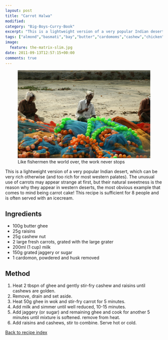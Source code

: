 ```yaml
---
layout: post
title: "Carrot Halwa"
modified:
category: "Big-Boys-Curry-Book"
excerpt: "This is a lightweight version of a very popular Indian desert, which can be very"
tags: ["almond","basmati","bay","butter","cardomoms","cashew","chicken","cinnamon","cloves","cumin","ghee","lamb","mace","nuts","pepper","rice","saffron","turmeric"]
image:
  feature: the-matrix-slim.jpg
date: 2011-09-13T12:57:15+00:00
comments: true
---
```


<figure>
	<a href="/images/bbcb/pict2375.jpg" alt="Fishermen, Ashtamudi Lake, Kerala, India" title="Fishermen, Ashtamudi Lake, Kerala, India &#169; Ashley Kitson 12/09/2011"><img src="/images/bbcb/pict2375.jpg"/></a>
	<figcaption>Like fishermen the world over, the work never stops</figcaption>
</figure>

This is a lightweight version of a very popular Indian desert, which can be very rich otherwise (and too rich for most western palates).  The unusual use of carrots may appear strange at first, but their natural sweetness is the reason why they appear in western deserts, the most obvious example that comes to mind being carrot cake!  This recipe is sufficient for 8 people and is often served with an icecream.
        
## Ingredients
        
<ul><li>100g butter ghee</li><li>25g raisins</li><li>25g cashew nut</li><li>2 large fresh carrots, grated with the large grater</li><li>200ml (1 cup) milk</li><li>150g grated jaggery or sugar</li><li>1 cardomon, powdered and husk removed</li></ul>
        
## Method

<ol><li>Heat 2 tbspn of ghee and gently stir-fry cashew and raisins until cashews are golden.</li><li>Remove, drain and set aside.</li><li>Heat 50g ghee in wok and stir-fry carrot for 5 minutes.</li><li>Add milk and simmer until well reduced, 10-15 minutes.</li><li>Add jaggery (or sugar) and remaining ghee and cook for another 5 minutes until mixture is softened.  remove from heat.</li><li>Add raisins and cashews, stir to combine.  Serve hot or cold.</li></ol>   

<a href="/bbcb">Back to recipe index</a>      